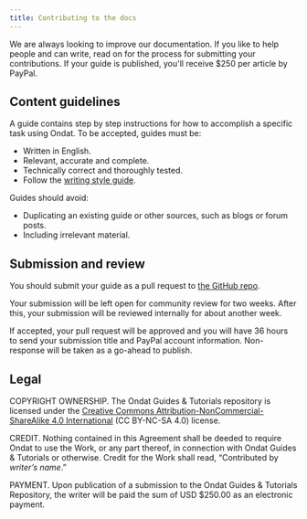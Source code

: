```yaml
---
title: Contributing to the docs
---
```


We are always looking to improve our documentation. If you like to help people
and can write, read on for the process for submitting your contributions. If your
guide is published, you'll receive $250 per article by PayPal.

## Content guidelines

A guide contains step by step instructions for how to accomplish a specific
task using Ondat. To be accepted, guides must be:
* Written in English.
* Relevant, accurate and complete.
* Technically correct and thoroughly tested.
* Follow the [writing style guide](https://github.com/storageos/storageos.github.io/blob/master/README.md).

Guides should avoid:
* Duplicating an existing guide or other sources, such as blogs or forum posts.
* Including irrelevant material.

## Submission and review

You should submit your guide as a pull request to
[the GitHub repo](https://github.com/storageos/storageos.github.io).

Your submission will be left open for community review for two weeks. After
this, your submission will be reviewed internally for about another week.

If accepted, your pull request will be approved and you will have 36 hours to
send your submission title and PayPal account information. Non-response will be
taken as a go-ahead to publish.

## Legal

COPYRIGHT OWNERSHIP. The Ondat Guides & Tutorials repository is licensed
under the [Creative Commons Attribution-NonCommercial-ShareAlike 4.0 International](https://creativecommons.org/licenses/by-nc-sa/4.0/)
(CC BY-NC-SA 4.0) license.

CREDIT. Nothing contained in this Agreement shall be deeded to require Ondat
to use the Work, or any part thereof, in connection with Ondat Guides &
Tutorials or otherwise. Credit for the Work shall read, “Contributed by *writer’s
name*.”

PAYMENT. Upon publication of a submission to the Ondat Guides & Tutorials
Repository, the writer will be paid the sum of USD $250.00 as an electronic
payment.
